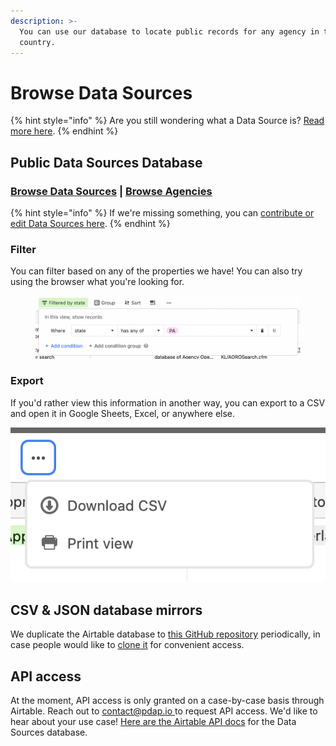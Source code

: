 ```yaml
---
description: >-
  You can use our database to locate public records for any agency in the
  country.
---
```


# Browse Data Sources

{% hint style="info" %}
Are you still wondering what a Data Source is? [Read more here](what-is-a-data-source.md).
{% endhint %}

## Public Data Sources Database

### [Browse Data Sources](https://airtable.com/shrUAtA8qYasEaepI) | [Browse Agencies](https://airtable.com/shr43ihbyM8DDkKx4)

{% hint style="info" %}
If we're missing something, you can [contribute or edit Data Sources here](../share-data/contribute-data-sources.md#submit-individual-data-sources).
{% endhint %}

### Filter

You can filter based on any of the properties we have! You can also try using the browser what you're looking for.

<figure><img src="../../.gitbook/assets/Screen Shot 2022-12-21 at 12.10.00 PM.png" alt=""><figcaption></figcaption></figure>

### Export

If you'd rather view this information in another way, you can export to a CSV and open it in Google Sheets, Excel, or anywhere else.

<div align="left">

<img src="../../.gitbook/assets/Screen Shot 2022-08-22 at 12.09.38 PM.png" alt="You can quickly download a CSV using the triple-dot button in the top bar.">

</div>

## CSV & JSON database mirrors

We duplicate the Airtable database to [this GitHub repository](https://github.com/Police-Data-Accessibility-Project/data-sources-mirror) periodically, in case people would like to [clone it](https://docs.github.com/en/repositories/creating-and-managing-repositories/cloning-a-repository) for convenient access.

## API access

At the moment, API access is only granted on a case-by-case basis through Airtable. Reach out to [contact@pdap.io ](mailto:contact@pdap.io)to request API access. We'd like to hear about your use case! [Here are the Airtable API docs](https://airtable.com/app473MWXVJVaD7Es/api/docs) for the Data Sources database.
